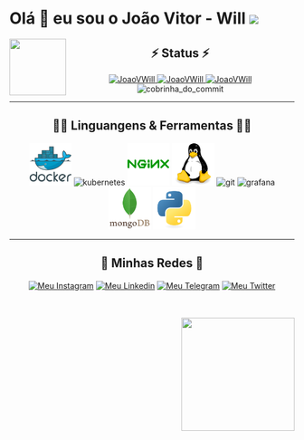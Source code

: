   <b><h1>Olá 👋 eu sou o João Vitor - Will <img src="https://github.com/JoaoVWill/JoaoVWill/blob/main/Emojis/Hello.png?raw=true" width="50"></b></h1>
   <p><img src="https://media.giphy.com/media/bGgsc5mWoryfgKBx1u/giphy.gif" align="left" width="100" height="100"></p>
   
<h2 align="center"><b>⚡ Status ⚡</b></h2>
<div align="center">
   <a href="https://github.com/JoaoVWill" title="Status JoaoVWill">
      <img width="400" src="https://github-readme-streak-stats.herokuapp.com/?user=JoaoVWill&theme=radical&border_radius=20px&hide_border=true" alt="JoaoVWill" />
      <img width="400" src="https://github-readme-stats.vercel.app/api?username=JoaoVWill&show_icons=true&theme=radical&border_radius=20px&border_color=61dafb&hide_border=true" alt="JoaoVWill" />
      <img width="400" src="https://github-readme-stats.vercel.app/api/top-langs/?username=JoaoVWill&show_icons=true&theme=radical&border_radius=20px&border_color=61dafb&hide_border=true" alt="JoaoVWill" />
   </a>
<img title="cobrinha_do_commit" src="https://github.com/JoaoVWill/JoaoVWill/blob/output/github-contribution-grid-snake.svg">
</div>

<hr>

<h2 align="center"><b>👨‍💻 Linguangens & Ferramentas 👨‍💻</b></h2>

<div align="center">

   <img src="https://raw.githubusercontent.com/devicons/devicon/master/icons/docker/docker-original-wordmark.svg" alt="docker" width="75" height="75" title="Docker" target="_blank">
   <img src="https://www.vectorlogo.zone/logos/kubernetes/kubernetes-icon.svg" alt="kubernetes" width="75" height="75" title="Kubernetes" target="_blank">
   <img src="https://raw.githubusercontent.com/devicons/devicon/master/icons/nginx/nginx-original.svg" alt="nginx" width="75" height="75" title="Nginx" target="_blank">
   <img src="https://raw.githubusercontent.com/devicons/devicon/master/icons/linux/linux-original.svg" alt="linux" width="75" height="75" title="Linux" target="_blank">
   <img src="https://www.vectorlogo.zone/logos/git-scm/git-scm-icon.svg" alt="git" width="75" height="75" title="Git" target="_blank">
   <img src="https://www.vectorlogo.zone/logos/grafana/grafana-icon.svg" alt="grafana" width="75" height="75" title="Grafana" target="_blank"> 
   <img src="https://raw.githubusercontent.com/devicons/devicon/master/icons/mongodb/mongodb-original-wordmark.svg" alt="mongodb" width="75" height="75" title="MongoDB" target="_blank">
   <img src="https://raw.githubusercontent.com/devicons/devicon/master/icons/python/python-original.svg" alt="python" width="75" height="75" title="Python" target="_blank">
</div>

<hr>

<h2 align="center"><b> 📱 Minhas Redes 📱 </b></h2>

<div align="center">
   <a href="https://www.instagram.com/_ojoaozinhowill_/" target="blank"><img align="center" src="https://img.shields.io/badge/Instagram-E4405F?style=for-the-badge&logo=instagram&logoColor=white" title="Meu Instagram" /></a>
   <a href="https://www.linkedin.com/in/joao-vitor-de-souza/" target="blank"><img align="center" src="https://img.shields.io/badge/LinkedIn-0077B5?style=for-the-badge&logo=linkedin&logoColor=white" title="Meu Linkedin" /></a>
   <a href="https://t.me/joao_will" target="blank"><img align="center" src="https://img.shields.io/badge/Telegram-2CA5E0?style=for-the-badge&logo=telegram&logoColor=white" title="Meu Telegram" /></a>
   <a href="https://twitter.com/TheBigLittleWil" target="blank"><img align="center" src="https://img.shields.io/badge/Twitter-1DA1F2?style=for-the-badge&logo=twitter&logoColor=white" title="Meu Twitter" /></a>
</div>

<br><br>
   <img align="right" width="200" height="200" style="" src="https://github.com/JoaoVWill/JoaoVWill/blob/main/Emojis/Readme.png?raw=true">
  <!-- 
  
  Para Futuras Informações
   
   <img align="center" alt="Jv-Debian" height="50" width="50" src="https://cdn.jsdelivr.net/gh/devicons/devicon/icons/debian/debian-plain.svg">
   <img align="center" alt="Jv-Linux" height="50" width="50" src="https://cdn.jsdelivr.net/gh/devicons/devicon/icons/linux/linux-original.svg">
   <img align="center" alt="Jv-Amazon" height="50" width="50" src="https://cdn.jsdelivr.net/gh/devicons/devicon/icons/amazonwebservices/amazonwebservices-original.svg">
   <img align="center" alt="Jv-Canva" height="50" width="50" src="https://cdn.jsdelivr.net/gh/devicons/devicon/icons/canva/canva-original.svg">
   <img align="center" alt="Jv-Trello" height="70" width="70" src="https://cdn.jsdelivr.net/gh/devicons/devicon/icons/trello/trello-plain-wordmark.svg">  
   <img align="center" alt="Jv-Docker" height="50" width="50" src="https://cdn.jsdelivr.net/gh/devicons/devicon/icons/docker/docker-original-wordmark.svg">
   <img align="center" alt="Jv-GoogleCloud" height="50" width="50" src="https://cdn.jsdelivr.net/gh/devicons/devicon/icons/googlecloud/googlecloud-original.svg">
   <img align="center" alt="Jv-Ubuntu" height="50" width="50" src="https://cdn.jsdelivr.net/gh/devicons/devicon/icons/ubuntu/ubuntu-plain.svg">
   <img align="center" alt="Jv-Kubernetes" height="50" width="50" src="https://cdn.jsdelivr.net/gh/devicons/devicon/icons/kubernetes/kubernetes-plain.svg"> 
   <img align="center" alt="Jv-Azure" height="50" width="50" src="https://cdn.jsdelivr.net/gh/devicons/devicon/icons/azure/azure-original.svg">
   <img align="center" alt="Jv-RedHat" height="50" width="50" src="https://cdn.jsdelivr.net/gh/devicons/devicon/icons/redhat/redhat-plain.svg">
   <img align="center" alt="Jv-Nginx" height="70" width="70" src="https://cdn.jsdelivr.net/gh/devicons/devicon/icons/nginx/nginx-original.svg">
   <img align="center" alt="Jv-GitHub" height="50" width="50" src="https://cdn.jsdelivr.net/gh/devicons/devicon/icons/github/github-original.svg">
  -->